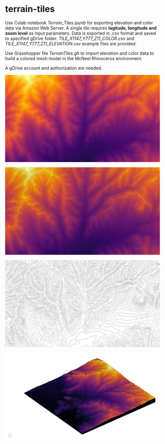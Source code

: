 # terrain-tiles
Use Colab notebook *Terrain_Tiles.ipynb* for exporting elevation and color data via Amazon Web Server. A single tile requires **lagitude, longitude and zoom level** as input parameters. Data is exported in .csv format and saved to specified gDrive folder. *TILE_X1147_Y777_Z11_COLOR.csv* and *TILE_X1147_Y777_Z11_ELEVATION.csv* example files are provided. 

Use Grasshopper file *TerrainTiles.gh* to import elevation and color data to build a colored mesh model in the McNeel Rhinoceros environment.

A gDrive account and authorization are needed.

![alt text](https://github.com/mmmarcopalma/terrain-tiles/blob/main/RH20210103212549.jpg)

![alt text](https://github.com/mmmarcopalma/terrain-tiles/blob/main/RH20210103212554.jpg)

![alt text](https://github.com/mmmarcopalma/terrain-tiles/blob/main/RH20210103212559.jpg)

![alt text](https://github.com/mmmarcopalma/terrain-tiles/blob/main/RH20210103222053.jpg)

